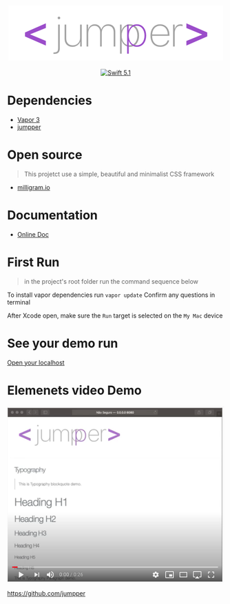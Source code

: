 <p align="center">
    <img src="Public/images/banner.png" width="500" height="127" alt="jumpper">
    <br>
    <br>
    <a href="https://swift.org">
        <img src="http://img.shields.io/badge/swift-5.1-brightgreen.svg" alt="Swift 5.1">
    </a>
</p>

# Dependencies

- [Vapor 3](https://docs.vapor.codes/3.0/install/macos/)
- [jumpper](https://github.com/jumpper/jumpper)


# Open source

> This projetct use a simple, beautiful and minimalist CSS framework 

- [milligram.io](https://milligram.io)

# Documentation

- [Online Doc](http://jumpper-docs.micheltlutz.me)

# First Run

> in the project's root folder run the command sequence below

To install vapor dependencies run `vapor update` Confirm any questions in terminal

After Xcode open, make sure the `Run` target is selected on the `My Mac` device


# See your demo run

[Open your localhost](http://localhost:8080)


# Elemenets video Demo

[![Watch the video](docs/thumb_video.png)](https://youtu.be/p3vQgugZ0ZQ)




https://github.com/jumpper



